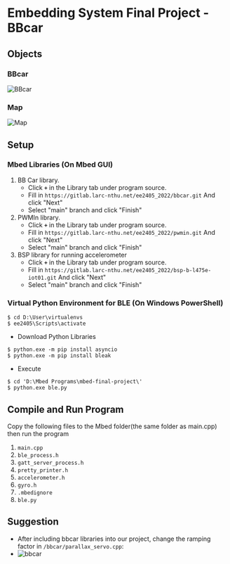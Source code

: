 # Embedding System Final Project - BBcar

## Objects

### BBcar
![BBcar](https://github.com/vic9112/EmbeddedSystemLab/assets/137171415/bd58d66b-79e5-4d94-9b37-d1b17fa48c71)
### Map
![Map](https://github.com/vic9112/EmbeddedSystemLab/assets/137171415/29279b16-d1bd-4bad-a8e0-a7c6bba170c4)

## Setup

### Mbed Libraries (On Mbed GUI)

1. BB Car library.
   - Click **`+`** in the Library tab under program source.
   - Fill in `https://gitlab.larc-nthu.net/ee2405_2022/bbcar.git` And click "Next"
   - Select "main" branch and click "Finish"
2. PWMIn library.
   - Click **`+`** in the Library tab under program source.
   - Fill in `https://gitlab.larc-nthu.net/ee2405_2022/pwmin.git` And click "Next"
   - Select "main" branch and click "Finish"
3. BSP library for running accelerometer
   - Click **`+`** in the Library tab under program source.
   - Fill in `https://gitlab.larc-nthu.net/ee2405_2022/bsp-b-l475e-iot01.git` And click "Next"
   - Select "main" branch and click "Finish"

### Virtual Python Environment for BLE (On Windows PowerShell)

``` shell=
$ cd D:\User\virtualenvs
$ ee2405\Scripts\activate
```

- Download Python Libraries
``` shell=
$ python.exe -m pip install asyncio
$ python.exe -m pip install bleak
```

- Execute
``` shell=
$ cd 'D:\Mbed Programs\mbed-final-project\'
$ python.exe ble.py
```

## Compile and Run Program

Copy the following files to the Mbed folder(the same folder as main.cpp) then run the program 

1. `main.cpp` 
2. `ble_process.h`
3. `gatt_server_process.h`
4. `pretty_printer.h`
5. `accelerometer.h`
6. `gyro.h`
7. `.mbedignore`
8. `ble.py`

## Suggestion

- After including bbcar libraries into our project, change the ramping factor in `/bbcar/parallax_servo.cpp`:
- ![bbcar](https://github.com/vic9112/EmbeddedSystemLab/assets/137171415/31c1c7b7-cc12-4164-8d92-69687e30d80b)

